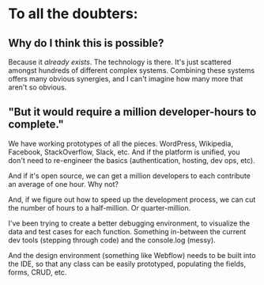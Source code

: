 # To all the doubters:

## Why do I think this is possible?  

Because it *already exists*.  The technology is there.  It's just scattered amongst hundreds of different complex systems.  Combining these systems offers many obvious synergies, and I can't imagine how many more that aren't so obvious.

## "But it would require a million developer-hours to complete."

We have working prototypes of all the pieces.  WordPress, Wikipedia, Facebook, StackOverflow, Slack, etc.  And if the platform is unified, you don't need to re-engineer the basics (authentication, hosting, dev ops, etc).

And if it's open source, we can get a million developers to each contribute an average of one hour.  Why not?

And, if we figure out how to speed up the development process, we can cut the number of hours to a half-million.  Or quarter-million.

I've been trying to create a better debugging environment, to visualize the data and test cases for each function.  Something in-between the current dev tools (stepping through code) and the console.log (messy).

And the design environment (something like Webflow) needs to be built into the IDE, so that any class can be easily prototyped, populating the fields, forms, CRUD, etc.

